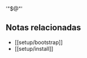 '"$@"'

<!-- RELATED:START -->
## Notas relacionadas
- [[setup/bootstrap]]
- [[setup/install]]
<!-- RELATED:END -->
